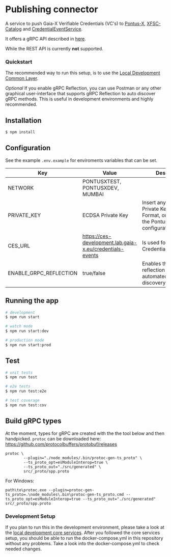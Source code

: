 # Publishing connector

A service to push Gaia-X Verifiable Credentials (VC's) to [Pontus-X](https://portal.euprogigant.io/search?sortOrder=desc&text=&sort=nft.created),
[XFSC-Catalog](https://gitlab.eclipse.org/eclipse/xfsc/cat/fc-service) and 
[CredentialEventService](https://gitlab.com/gaia-x/lab/credentials-events-service/-/tree/main?ref_type=heads).

It offers a gRPC API described in [here](./src/_proto/spp.proto).

While the REST API is currently __not__ supported.

### Quickstart

The recommended way to run this setup, is to use the [Local Development Common Layer](https://gitlab.euprogigant.kube.a1.digital/sebastian.waldbauer/local-development-core-services).

*Optional* If you enable gRPC Reflection, you can use Postman or any other graphical user-interface that supports gRPC Reflection to auto discover gRPC methods. This is useful in development environments and highly recommended.

## Installation

```bash
$ npm install
```

## Configuration

See the example `.env.example` for enviroments variables that can be set.

|Key|Value|Description|
|---|---|---|
|NETWORK|PONTUSXTEST, PONTUSXDEV, MUMBAI||
|PRIVATE_KEY|ECDSA Private Key|Insert any ECDSA Private Key in DER Format, only used for the Pontus-X Network configuration|
|CES_URL|https://ces-development.lab.gaia-x.eu/credentials-events|Is used for the CredentialEventService|
|ENABLE_GRPC_REFLECTION|true/false|Enables the gRPC reflection for automated rpc discovery|

## Running the app

```bash
# development
$ npm run start

# watch mode
$ npm run start:dev

# production mode
$ npm run start:prod
```

## Test

```bash
# unit tests
$ npm run test

# e2e tests
$ npm run test:e2e

# test coverage
$ npm run test:cov
```

## Build gRPC types

At the moment, types for gRPC are created with the the tool below and then handpicked. `protoc` can be downloaded here: https://github.com/protocolbuffers/protobuf/releases

```
protoc \
        --plugin="./node_modules/.bin/protoc-gen-ts_proto" \
        --ts_proto_opt=esModuleInterop=true \
        --ts_proto_out="./src/generated" \
        src/_proto/spp.proto
```

For Windows:

```
path\to\protoc.exe --plugin=protoc-gen-ts_proto=.\node_modules\.bin\protoc-gen-ts_proto.cmd --ts_proto_opt=esModuleInterop=true --ts_proto_out="./src/generated" src/_proto/spp.proto
```

### Development Setup
If you plan to run this in the development environment, please take a look at the [local development core services](https://gitlab.euprogigant.kube.a1.digital/sebastian.waldbauer/local-development-core-services). After you followed the core services setup, you should be able to run the docker-compose.yml in this repository without any problems. Take a look into the docker-compose.yml to check needed changes.
